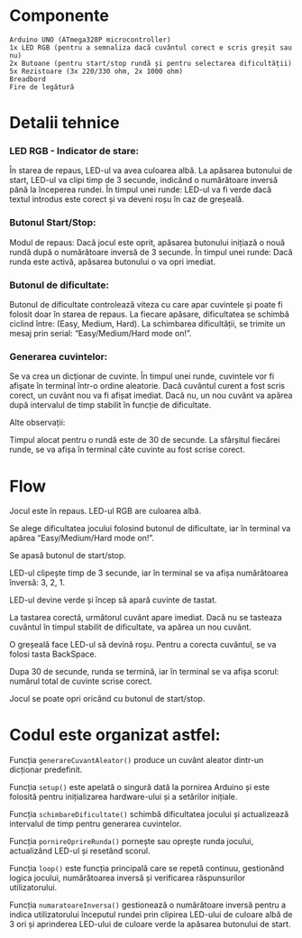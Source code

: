 # Componente
    Arduino UNO (ATmega328P microcontroller)
    1x LED RGB (pentru a semnaliza dacă cuvântul corect e scris greșit sau nu)
    2x Butoane (pentru start/stop rundă și pentru selectarea dificultății)
    5x Rezistoare (3x 220/330 ohm, 2x 1000 ohm)
    Breadbord
    Fire de legătură

# Detalii tehnice
### LED RGB - Indicator de stare:

În starea de repaus, LED-ul va avea culoarea albă.
La apăsarea butonului de start, LED-ul va clipi timp de 3 secunde, indicând o numărătoare inversă până la începerea rundei.
În timpul unei runde: LED-ul va fi verde dacă textul introdus este corect și va deveni roșu în caz de greșeală.

### Butonul Start/Stop:

Modul de repaus: Dacă jocul este oprit, apăsarea butonului inițiază o nouă rundă după o numărătoare inversă de 3 secunde.
În timpul unei runde: Dacă runda este activă, apăsarea butonului o va opri imediat.

### Butonul de dificultate:

Butonul de dificultate controlează viteza cu care apar cuvintele și poate fi folosit doar în starea de repaus.
La fiecare apăsare, dificultatea se schimbă ciclind între: (Easy, Medium, Hard).
La schimbarea dificultății, se trimite un mesaj prin serial: “Easy/Medium/Hard mode on!”.

### Generarea cuvintelor:

Se va crea un dicționar de cuvinte.
În timpul unei runde, cuvintele vor fi afișate în terminal într-o ordine aleatorie.
Dacă cuvântul curent a fost scris corect, un cuvânt nou va fi afișat imediat. Dacă nu, un nou cuvânt va apărea după intervalul de timp stabilit în funcție de dificultate.

Alte observații:

Timpul alocat pentru o rundă este de 30 de secunde.
La sfârșitul fiecărei runde, se va afișa în terminal câte cuvinte au fost scrise corect.


# Flow
Jocul este în repaus. LED-ul RGB are culoarea albă.

Se alege dificultatea jocului folosind butonul de dificultate, iar în terminal va apărea “Easy/Medium/Hard mode on!”.

Se apasă butonul de start/stop.

LED-ul clipește timp de 3 secunde, iar în terminal se va afișa numărătoarea înversă: 3, 2, 1.

LED-ul devine verde și încep să apară cuvinte de tastat.

La tastarea corectă, următorul cuvânt apare imediat. Dacă nu se tasteaza cuvântul în timpul stabilit de dificultate, va apărea un nou cuvânt.

O greșeală face LED-ul să devină roșu. Pentru a corecta cuvântul, se va folosi tasta BackSpace.

Dupa 30 de secunde, runda se termină, iar în terminal se va afișa scorul: numărul total de cuvinte scrise corect.

Jocul se poate opri oricând cu butonul de start/stop.



# Codul este organizat astfel:

Funcția ```generareCuvantAleator()``` produce un cuvânt aleator dintr-un dicționar predefinit.

Funcția ```setup()``` este apelată o singură dată la pornirea Arduino și este folosită pentru inițializarea hardware-ului și a setărilor inițiale.

Funcția ```schimbareDificultate()``` schimbă dificultatea jocului și actualizează intervalul de timp pentru generarea cuvintelor.

Funcția ```pornireOprireRunda()``` pornește sau oprește runda jocului, actualizând LED-ul și resetând scorul.

Funcția ```loop()``` este funcția principală care se repetă continuu, gestionând logica jocului, numărătoarea inversă și verificarea răspunsurilor utilizatorului.

Funcția ```numaratoareInversa()``` gestionează o numărătoare inversă pentru a indica utilizatorului începutul rundei prin clipirea LED-ului de culoare albă de 3 ori și aprinderea LED-ului de culoare verde la apăsarea butonului de start.

